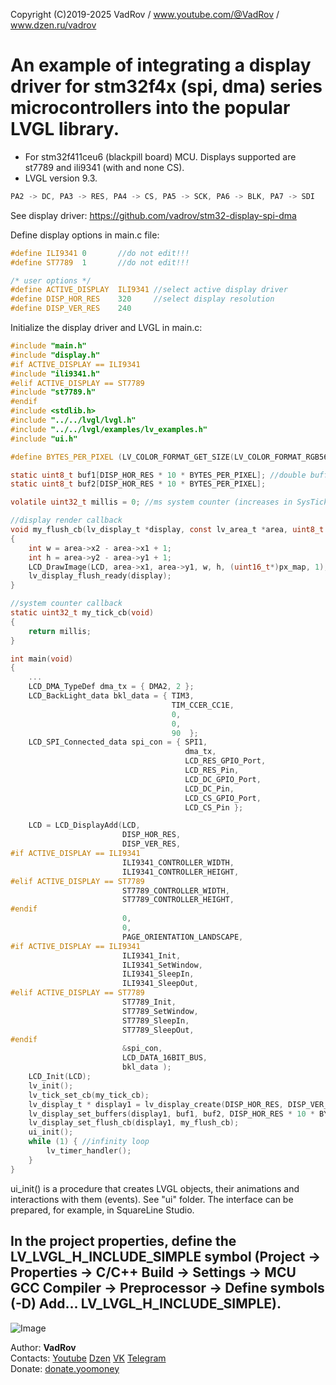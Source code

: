 Copyright (C)2019-2025 VadRov / www.youtube.com/@VadRov / www.dzen.ru/vadrov

# An example of integrating a display driver for stm32f4x (spi, dma) series microcontrollers into the popular LVGL library.
- For stm32f411ceu6 (blackpill board) MCU. Displays supported are st7789 and ili9341 (with and none CS).
- LVGL version 9.3.
```c
PA2 -> DC, PA3 -> RES, PA4 -> CS, PA5 -> SCK, PA6 -> BLK, PA7 -> SDI
```
See display driver: https://github.com/vadrov/stm32-display-spi-dma

Define display options in main.c file:
```c
#define	ILI9341	0		//do not edit!!!
#define ST7789	1		//do not edit!!!

/* user options */
#define ACTIVE_DISPLAY	ILI9341 //select active display driver
#define DISP_HOR_RES	320     //select display resolution
#define DISP_VER_RES	240
```
Initialize the display driver and LVGL in main.c:
```c
#include "main.h"
#include "display.h"
#if ACTIVE_DISPLAY == ILI9341
#include "ili9341.h"
#elif ACTIVE_DISPLAY == ST7789
#include "st7789.h"
#endif
#include <stdlib.h>
#include "../../lvgl/lvgl.h"
#include "../../lvgl/examples/lv_examples.h"
#include "ui.h"

#define BYTES_PER_PIXEL (LV_COLOR_FORMAT_GET_SIZE(LV_COLOR_FORMAT_RGB565))

static uint8_t buf1[DISP_HOR_RES * 10 * BYTES_PER_PIXEL]; //double buffer for 10 lines
static uint8_t buf2[DISP_HOR_RES * 10 * BYTES_PER_PIXEL];

volatile uint32_t millis = 0; //ms system counter (increases in SysTick interrupt)

//display render callback
void my_flush_cb(lv_display_t *display, const lv_area_t *area, uint8_t *px_map)
{
    int w = area->x2 - area->x1 + 1;
    int h = area->y2 - area->y1 + 1;
    LCD_DrawImage(LCD, area->x1, area->y1, w, h, (uint16_t*)px_map, 1);
    lv_display_flush_ready(display);
}

//system counter callback
static uint32_t my_tick_cb(void)
{
    return millis;
}

int main(void)
{
    ...
    LCD_DMA_TypeDef dma_tx = { DMA2, 2 };
    LCD_BackLight_data bkl_data = { TIM3,
                                    TIM_CCER_CC1E,
                                    0,
                                    0,
                                    90  };
    LCD_SPI_Connected_data spi_con = { SPI1,
                                       dma_tx,
                                       LCD_RES_GPIO_Port,
                                       LCD_RES_Pin,
                                       LCD_DC_GPIO_Port,
                                       LCD_DC_Pin,
                                       LCD_CS_GPIO_Port,
                                       LCD_CS_Pin };

    LCD = LCD_DisplayAdd(LCD,
                         DISP_HOR_RES,
                         DISP_VER_RES,
#if ACTIVE_DISPLAY == ILI9341
                         ILI9341_CONTROLLER_WIDTH,
                         ILI9341_CONTROLLER_HEIGHT,
#elif ACTIVE_DISPLAY == ST7789
                         ST7789_CONTROLLER_WIDTH,
                         ST7789_CONTROLLER_HEIGHT,
#endif
                         0,
                         0,
                         PAGE_ORIENTATION_LANDSCAPE,
#if ACTIVE_DISPLAY == ILI9341
                         ILI9341_Init,
                         ILI9341_SetWindow,
                         ILI9341_SleepIn,
                         ILI9341_SleepOut,
#elif ACTIVE_DISPLAY == ST7789
                         ST7789_Init,
                         ST7789_SetWindow,
                         ST7789_SleepIn,
                         ST7789_SleepOut,
#endif
                         &spi_con,
                         LCD_DATA_16BIT_BUS,
                         bkl_data );
    LCD_Init(LCD);
    lv_init();
    lv_tick_set_cb(my_tick_cb);
    lv_display_t * display1 = lv_display_create(DISP_HOR_RES, DISP_VER_RES);
    lv_display_set_buffers(display1, buf1, buf2, DISP_HOR_RES * 10 * BYTES_PER_PIXEL, LV_DISPLAY_RENDER_MODE_PARTIAL);
    lv_display_set_flush_cb(display1, my_flush_cb);
    ui_init();
    while (1) { //infinity loop
        lv_timer_handler();
    }
}
```
ui_init() is a procedure that creates LVGL objects, their animations and interactions with them (events). See "ui" folder. The interface can be prepared, for example, in SquareLine Studio.

## In the project properties, define the LV_LVGL_H_INCLUDE_SIMPLE symbol (Project -> Properties -> C/C++ Build -> Settings -> MCU GCC Compiler -> Preprocessor -> Define symbols (-D) Add... LV_LVGL_H_INCLUDE_SIMPLE).

![Image](https://github.com/user-attachments/assets/a7cfbe5c-1541-43c0-ac6e-e1441b480f71)

Author: **VadRov**\
Contacts: [Youtube](https://www.youtube.com/@VadRov) [Dzen](https://dzen.ru/vadrov) [VK](https://vk.com/vadrov) [Telegram](https://t.me/vadrov_channel)\
Donate: [donate.yoomoney](https://yoomoney.ru/to/4100117522443917)
